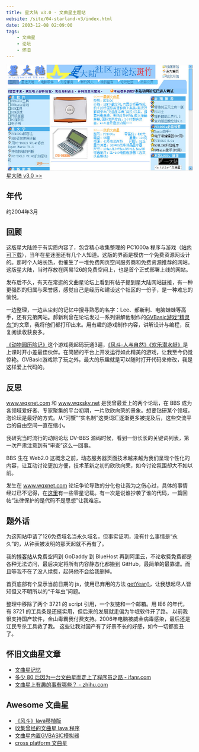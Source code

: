 ```yaml
---
title: 星大陆 v3.0 - 文曲星主题站
website: /site/04-starland-v3/index.html
date: 2003-12-08 02:09:00
tags:
    - 文曲星
    - 论坛
    - 怀旧
---
```


[![页面截图](./star-land-v3/star-land-v3.jpg)](/site/04-starland-v3/index.html)
[星大陆 v3.0 >>](/site/04-starland-v3/index.html)

## 年代
约2004年3月

## 回顾
这版星大陆终于有实质内容了，包含精心收集整理的 PC1000a 程序与游戏（[站内可下载](/site/04-starland-v3/wqx/gvbtool/gvbtool.htm)），当年在星迷圈还有几个人知道。这版的界面是模仿一个免费资源网设计的。那时个人站长热，也催生了一堆免费网页空间服务商和免费资源推荐的网站。这版星大陆，当时存放在网易126的免费空间上，也是首个正式部署上线的网站。

发布后不久，有天在常逛的文曲星论坛上看到有帖子提到星大陆网站链接，有一种更强烈的归属与荣誉感，感觉自己是经历和建设这个社区的一份子，是一种难忘的愉悦。

一边整理，一边从尘封的记忆中搜寻熟悉的名字：Lee、郝新利、电脑蛙蛙等高手，还有兄弟网站。郝新利曾在论坛发过一系列讲解他制作的[GVBasic游戏“精灵岛”](/site/04-starland-v3/wqx/gvbgame/gvbgame.htm)的文章，我将他们都打印出来。用有趣的游戏制作内容，讲解设计与编程，反复阅读收获良多。

[《动物园历险记》](/site/04-starland-v3/wqx/gvbgame/soft/zoo-formal.htm)这个游戏我起码玩通3遍，[《风斗-人与自然》](/site/04-starland-v3/wqx/gvbgame/soft/winda.htm)[《欢乐潜水艇》](/site/04-starland-v3/wqx/gvbgame/soft/subp.htm)是上课时开小差最佳伙伴。在简陋的平台上开发运行如此精美的游戏，让我至今仍觉惊艳。GVBasic游戏除了玩之外，最大的乐趣就是可以随时打开代码来修改，我是这样爱上代码的。

## 反思
www.wqxnet.com 和 www.wqxsky.net 是我曾最爱上的两个论坛，在 BBS 成为各领域爱好者、专家聚集的平台初期，一片欣欣向荣的景象。想要钻研某个领域，泡论坛是最好的方式。从“河蟹”“实名制”这类词汇逐渐更多被提及后，这些交流平台的自由空间一直在缩小。

我研究当时流行的动网论坛 DV-BBS 源码时候，看到一份长长的关键词列表，第一次严肃注意到有“审查”这么一回事。

BBS 生在 Web2.0 这概念之前，动态服务器页面技术越来越为我们呈现个性化的内容，让互动讨论更加方便，技术革新之初的欣欣向荣，如今讨论氛围却大不如以前。

发生在 www.wqxnet.com 论坛争论导致的分化也让我为之伤心过，具体的事情经过已不记得，在[这里](http://wqx.lugede.cn/history.htm)有一些零星记载。有一次是说谁抄袭了谁的代码，一篇回帖“法律保护的是代码不是思想”让我难忘。

## 题外话
为这网站申请了126免费域名当永久域名，但事实证明，没有什么事情是“永久”的，从钟表被发明的那天起就不再有了。

我的[博客站](https://www.berlinchan.com)从免费空间到 GoDaddy 到 BlueHost 再到阿里云，不论收费免费都是各种无法访问，最后决定将所有内容静态化都搬到 GitHub，最简单的最靠谱。而且等我不在了没人续费，起码他不会给我删掉。

首页底部有个显示当前日期的 js，使用已弃用的方法 [getYear()](https://developer.mozilla.org/zh-CN/docs/Web/JavaScript/Reference/Global_Objects/Date/getYear)，让我想起尽人皆知但又不明所以的“千年虫”问题。

整理中移除了两个 3721 的 script 引用，一个友链和一个邮箱。用 IE6 的年代，有 3721 的工具条是还挺实用，但后来的发展就走偏为牛氓软件开了路。
以前我很支持国产软件，金山毒霸我付费支持。2006年电脑被威金病毒感染，最后还是江民专杀工具救了我。
这些让我对国产有了好景不长的好感，如今一切都变丑了。

## 怀旧文曲星文章
- [文曲星记忆](http://wqx.lugede.cn/index.htm)
- [多少 80 后因为一台文曲星而走上了程序员之路 - ifanr.com](https://www.ifanr.com/1158241)
- [文曲星上有趣的事有哪些？ - zhihu.com](https://www.zhihu.com/question/23369076)

## Awesome 文曲星
- [《风斗》lava移植版](https://github.com/wangyu-/wind)
- [收集曾经的文曲星 lava 程序](https://github.com/sbhhbs/lava_collection)
- [文曲星内置GVBASIC模拟器](https://github.com/fancyblock/GVBASIC)
- [cross platform 文曲星](https://github.com/Wang-Yue/NC1020)
